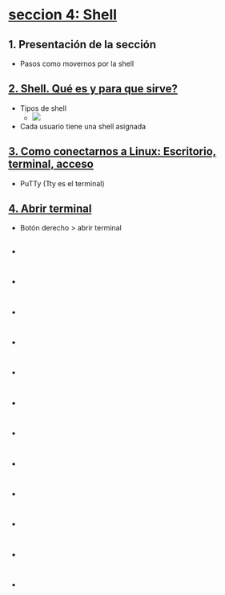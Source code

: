 # [seccion 4: Shell](https://www.udemy.com/course/aprende-linux-desde-cero-hasta-programar-en-shell-script/learn/lecture/13358528#overview)

## 1. Presentación de la sección
- Pasos como movernos por la shell
## [2. Shell. Qué es y para que sirve?](https://www.udemy.com/course/aprende-linux-desde-cero-hasta-programar-en-shell-script/learn/lecture/13226924#overview)
- Tipos de shell
  - ![](https://trello-attachments.s3.amazonaws.com/5da0d7fb764b8b74e4c44bc9/410x298/2714e16ace57a750f45cd7dcfd605ef7/image.png)
- Cada usuario tiene una shell asignada
## [3. Como conectarnos a Linux: Escritorio, terminal, acceso](https://www.udemy.com/course/aprende-linux-desde-cero-hasta-programar-en-shell-script/learn/lecture/13275942#overview)
- PuTTy (Tty es el terminal)
## [4. Abrir terminal](https://www.udemy.com/course/aprende-linux-desde-cero-hasta-programar-en-shell-script/learn/lecture/13226910#overview)
- Botón derecho > abrir terminal
## 
- 
```js
```
## 
- 
```js
```
## 
- 
```js
```
## 
- 
```js
```
## 
- 
```js
```
## 
- 
```js
```
## 
- 
```js
```
## 
- 
```js
```
## 
- 
```js
```
## 
- 
```js
```
## 
- 
```js
```
## 
- 
```js
```

